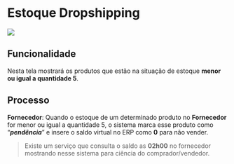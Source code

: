 # Estoque Dropshipping

![](http://developers.connectparts.com.br/imagens/estoqueDropshipping.png)

## Funcionalidade

Nesta tela mostrará os produtos que estão na situação de estoque **menor ou igual a quantidade 5**.

## Processo

**Fornecedor**: Quando o estoque de um determinado produto no **Fornecedor** for menor ou igual a quantidade 5, o sistema marca esse produto como “_**pendência**_” e insere o saldo virtual no ERP como **0** para não vender.

> Existe um serviço que consulta o saldo as **02h00** no fornecedor mostrando nesse sistema para ciência do comprador/vendedor.


